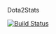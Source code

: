 Dota2Stats

[![Build Status](https://secure.travis-ci.org/TentacleSoft/dota2stats.png)](http://travis-ci.org/TentacleSoft/dota2stats)